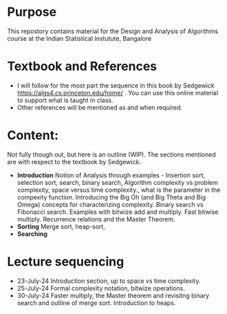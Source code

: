 # Purpose
This repostory contains material for the Design and Analysis of Algorithms course at the Indian Statistical Instutute, Bangalore
# Textbook and References
* I will follow for the most part the sequence in this book by Sedgewick https://algs4.cs.princeton.edu/home/ . You can use this online
material to support what is taught in class.
* Other references will be mentioned as and when required.
# Content:
Not fully though out, but here is an outline (WIP). The sections mentioned are with respect to the textbook by Sedgewick.
* **Introduction** Notion of Analysis through examples - Insertion sort, selection sort, search, binary search, Algorithm complexity vs problem complexity, space versus time complexity., what is the parameter in the compexity function. Introducing the Big Oh (and Big Theta and Big Omega) concepts for characterizing complexity. Binary search vs Fibonacci search. Examples with bitwize add and multiply. Fast bitwise multiply. Recurrence relations and the Master Theorem.
* **Sorting**  Merge sort, heap-sort, 
* **Searching**

# Lecture sequencing
* 23-July-24  Introduction section, up to space vs time complexity.
* 25-July-24  Formal complexity notation, bitwize operations.
* 30-July-24  Faster multiply, the Master theorem and revisitng binary search and outline of merge sort. Introduction to heaps.
